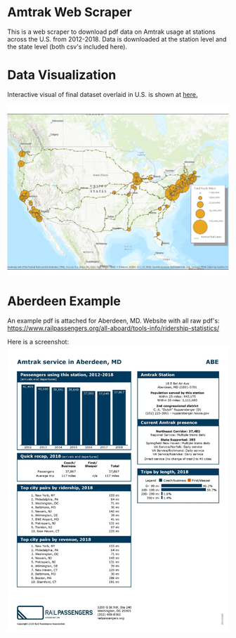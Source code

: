 # Amtrak Web Scraper

This is a web scraper to download pdf data on Amtrak usage at stations across the U.S. from 2012-2018. Data is downloaded at the station level and the state level (both csv's included here).  


# Data Visualization

Interactive visual of final dataset overlaid in U.S. is shown at [here.](https://ericenglin.github.io/Amtrak-Web-Scraper/Data-Visualization/Amtrak-2018.html) 

![Amtrak Ridership](Amtrak-Ridership.png)



# Aberdeen Example
An example pdf is attached for Aberdeen, MD. Website with all raw pdf's: https://www.railpassengers.org/all-aboard/tools-info/ridership-statistics/

Here is a screenshot:
![Screenshot](Aberdeen.jpg)
